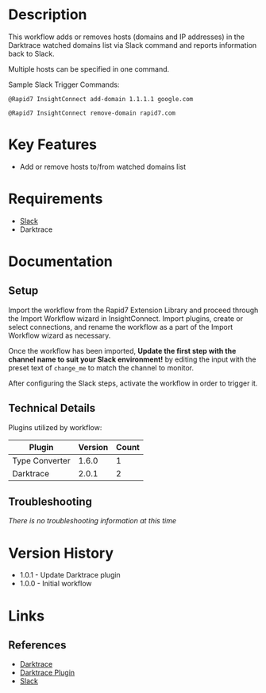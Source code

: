 # Description

This workflow adds or removes hosts (domains and IP addresses) in the Darktrace watched domains list via Slack command and reports information back to Slack.

Multiple hosts can be specified in one command.

Sample Slack Trigger Commands:

`@Rapid7 InsightConnect add-domain 1.1.1.1 google.com`

`@Rapid7 InsightConnect remove-domain rapid7.com`

# Key Features

* Add or remove hosts to/from watched domains list

# Requirements

* [Slack](https://insightconnect.help.rapid7.com/docs/configure-slack-for-chatops)
* Darktrace

# Documentation

## Setup

Import the workflow from the Rapid7 Extension Library and proceed through the Import Workflow wizard in InsightConnect. Import plugins, create or select connections, and rename the workflow as a part of the Import Workflow wizard as necessary.

Once the workflow has been imported, **Update the first step with the channel name to suit your Slack environment!** by editing the input with the preset text of `change_me` to match the channel to monitor.

After configuring the Slack steps, activate the workflow in order to trigger it.
 
## Technical Details

Plugins utilized by workflow:

|Plugin|Version|Count|
|----|----|--------|
|Type Converter|1.6.0|1|
|Darktrace|2.0.1|2|

## Troubleshooting

_There is no troubleshooting information at this time_

# Version History

* 1.0.1 - Update Darktrace plugin
* 1.0.0 - Initial workflow

# Links

## References

* [Darktrace](https://www.darktrace.com/)
* [Darktrace Plugin](https://extensions.rapid7.com/extension/darktrace)
* [Slack](https://slack.com)
